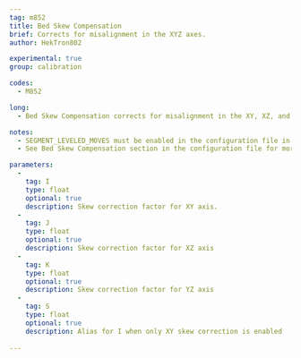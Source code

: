 ```yaml
---
tag: m852
title: Bed Skew Compensation
brief: Corrects for misalignment in the XYZ axes.
author: HekTron802

experimental: true
group: calibration

codes:
  - M852

long:
  - Bed Skew Compensation corrects for misalignment in the XY, XZ, and ZY axes through the use of correction factors.

notes:
  - SEGMENT_LEVELED_MOVES must be enabled in the configuration file in order to use with UBL.
  - See Bed Skew Compensation section in the configuration file for more information on calculating the correction factors.

parameters:
  -
    tag: I
    type: float
    optional: true
    description: Skew correction factor for XY axis.
  -
    tag: J
    type: float
    optional: true
    description: Skew correction factor for XZ axis
  -
    tag: K
    type: float
    optional: true
    description: Skew correction factor for YZ axis
  -
    tag: S
    type: float
    optional: true
    description: Alias for I when only XY skew correction is enabled
		
---
```

